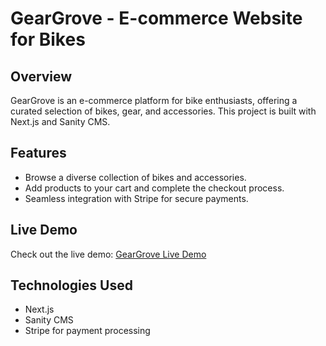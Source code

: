 # GearGrove - E-commerce Website for Bikes

## Overview

GearGrove is an e-commerce platform for bike enthusiasts, offering a curated selection of bikes, gear, and accessories. This project is built with Next.js and Sanity CMS.

## Features

- Browse a diverse collection of bikes and accessories.
- Add products to your cart and complete the checkout process.
- Seamless integration with Stripe for secure payments.

## Live Demo

Check out the live demo: [GearGrove Live Demo](https://your-project-name.vercel.app](https://geargrove.vercel.app/))

## Technologies Used

- Next.js
- Sanity CMS
- Stripe for payment processing
